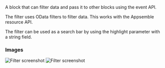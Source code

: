A block that can filter data and pass it to other blocks using the event API.

The filter uses OData filters to filter data. This works with the Appsemble resource API.

The filter can be used as a search bar by using the highlight parameter with a string field.

### Images

![Filter screenshot](https://gitlab.com/appsemble/appsemble/-/raw/0.30.14-test.0/config/assets/filter.png)
![Filter screenshot](https://gitlab.com/appsemble/appsemble/-/raw/0.30.14-test.0/config/assets/filter-search-bar.png)
